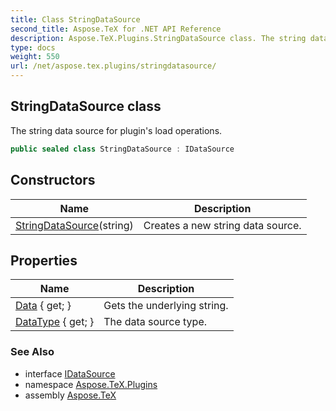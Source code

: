 ```yaml
---
title: Class StringDataSource
second_title: Aspose.TeX for .NET API Reference
description: Aspose.TeX.Plugins.StringDataSource class. The string data source for plugins load operations
type: docs
weight: 550
url: /net/aspose.tex.plugins/stringdatasource/
---
```

## StringDataSource class

The string data source for plugin's load operations.

```csharp
public sealed class StringDataSource : IDataSource
```

## Constructors

| Name | Description |
| --- | --- |
| [StringDataSource](stringdatasource/)(string) | Creates a new string data source. |

## Properties

| Name | Description |
| --- | --- |
| [Data](../../aspose.tex.plugins/stringdatasource/data/) { get; } | Gets the underlying string. |
| [DataType](../../aspose.tex.plugins/stringdatasource/datatype/) { get; } | The data source type. |

### See Also

* interface [IDataSource](../idatasource/)
* namespace [Aspose.TeX.Plugins](../../aspose.tex.plugins/)
* assembly [Aspose.TeX](../../)



